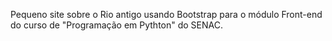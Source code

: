 Pequeno site sobre o Rio antigo usando Bootstrap para o módulo Front-end do curso de "Programação em Pythton" do SENAC.
